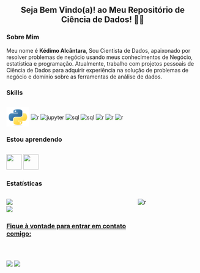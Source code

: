 <h2 align="center">  Seja Bem Vindo(a)! ao Meu Repositório de Ciência de Dados! 👋🏼  </h2>


### Sobre Mim
 
Meu nome é **Kédimo Alcântara**,
Sou Cientista de Dados, apaixonado por resolver problemas de negócio usando meus conhecimentos de Negócio, estatística e programação.
Atualmente, trabalho com projetos pessoais de Ciência de Dados
para adquirir experiência na solução de problemas de negócio 
e domínio sobre as ferramentas de análise de dados.

### Skills
##

<div>
  <img align="center" alt="Python" height="50" width="60" src="https://raw.githubusercontent.com/devicons/devicon/master/icons/python/python-original.svg">
  <img align="center" alt="r" height="50" width="60" 
src="https://cdn.jsdelivr.net/gh/devicons/devicon/icons/r/r-original.svg"/>
  <img align="center" alt="jupyter" height="50" width="60" 
src="https://cdn.jsdelivr.net/gh/devicons/devicon/icons/jupyter/jupyter-original.svg">
   <img align="center" alt="sql" height="60" width="70" 
src="https://cdn.jsdelivr.net/gh/devicons/devicon/icons/mysql/mysql-plain-wordmark.svg"/>
  <img align="center" alt="sql" height="60" width="70"
src="https://cdn.jsdelivr.net/gh/devicons/devicon/icons/mongodb/mongodb-original-wordmark.svg" />
  <img align="center" alt="r" height="45" width="55" 
src="https://github.com/kedimo-cd/kedimo-cd/blob/main/img/microsoft-excel-icon.svg"/>
   <img align="center" alt="r" height="45" width="55" 
src="https://github.com/kedimo-cd/kedimo-cd/blob/main/img/google-datastudio-icon.svg"/>
   <img align="center" alt="r" height="45" width="55" 
src="https://github.com/kedimo-cd/kedimo-cd/blob/main/img/BI.png"/>
  
### Estou aprendendo
##

 
<img src="https://github.com/kedimo-cd/kedimo-cd/blob/main/img/aws-icon.svg" width="40" height="40"/> <img src="https://cdn.jsdelivr.net/gh/devicons/devicon/icons/linux/linux-original.svg" width="40" height="40"/>   
 
 ### Estatísticas
 ##
</div>
 <img align="right" alt="r" height="300" width="160" 
src="https://github.com/kedimo-cd/kedimo-cd/blob/main/img/avatar_ked.png"/>

<div align="lefth">
  <a href="https://github.com/kedimo-cd">
  <img height="180em" src="https://github-readme-stats.vercel.app/api?username=kedimo-cd&show_icons=true&theme=radical-india&include_all_commits=true&count_private=true"/>
     <br> 
  <img height="130em" src="https://github-readme-stats.vercel.app/api/top-langs/?username=kedimo-cd&layout=compact&langs_count=7&theme=radical-india"/>
    
   ### Fique à vontade para entrar em contato comigo:
   ##
  <br> 
   
 
  <a href="https://www.linkedin.com/in/kédimo-alcântara-4371ab234" target="_blank"><img src="https://img.shields.io/badge/-LinkedIn-%230077B5?style=for-the-badge&logo=linkedin&logoColor=white" target="_blank"></a> 
  <a href="https://api.whatsapp.com/send?phone=5561995704602" target="_blank"><img src="https://api.whatsapp.com/send?phone=5561994287046 badge&logo=whatsapp&logoColor=white" target="_blank"></a>
    </div>
    <br> 
 

    

    
